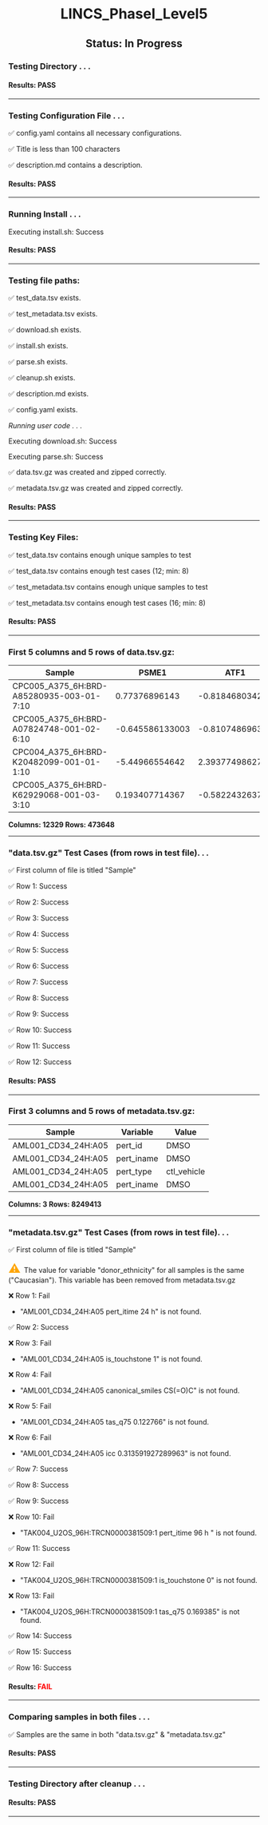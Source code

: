 <h1><center>LINCS_PhaseI_Level5</center></h1>
<h2><center> Status: In Progress </center></h2>


### Testing Directory . . .

#### Results: PASS
---
### Testing Configuration File . . .

&#9989;	config.yaml contains all necessary configurations.

&#9989;	Title is less than 100 characters

&#9989;	description.md contains a description.

#### Results: PASS
---
### Running Install . . .

Executing install.sh: Success

#### Results: PASS
---

### Testing file paths:

&#9989;	test_data.tsv exists.

&#9989;	test_metadata.tsv exists.

&#9989;	download.sh exists.

&#9989;	install.sh exists.

&#9989;	parse.sh exists.

&#9989;	cleanup.sh exists.

&#9989;	description.md exists.

&#9989;	config.yaml exists.

*Running user code . . .*

Executing download.sh: Success

Executing parse.sh: Success

&#9989;	data.tsv.gz was created and zipped correctly.

&#9989;	metadata.tsv.gz was created and zipped correctly.

#### Results: PASS
---
### Testing Key Files:

&#9989;	test_data.tsv contains enough unique samples to test

&#9989;	test_data.tsv contains enough test cases (12; min: 8)

&#9989;	test_metadata.tsv contains enough unique samples to test

&#9989;	test_metadata.tsv contains enough test cases (16; min: 8)

#### Results: PASS
---

### First 5 columns and 5 rows of data.tsv.gz:

|	Sample	|	PSME1	|	ATF1	|	RHEB	|	FOXO3	|
|	---	|	---	|	---	|	---	|	---	|
|	CPC005_A375_6H:BRD-A85280935-003-01-7:10	|	0.77376896143	|	-0.818468034267	|	0.189572289586	|	-0.146030768752	|
|	CPC005_A375_6H:BRD-A07824748-001-02-6:10	|	-0.645586133003	|	-0.810748696327	|	0.459060251713	|	-0.224676460028	|
|	CPC004_A375_6H:BRD-K20482099-001-01-1:10	|	-5.44966554642	|	2.39377498627	|	1.27978992462	|	2.16786789894	|
|	CPC005_A375_6H:BRD-K62929068-001-03-3:10	|	0.193407714367	|	-0.582243263721	|	-0.178976982832	|	-1.18202459812	|

**Columns: 12329 Rows: 473648**

---
### "data.tsv.gz" Test Cases (from rows in test file). . .

&#9989;	First column of file is titled "Sample"

&#9989;	Row 1: Success

&#9989;	Row 2: Success

&#9989;	Row 3: Success

&#9989;	Row 4: Success

&#9989;	Row 5: Success

&#9989;	Row 6: Success

&#9989;	Row 7: Success

&#9989;	Row 8: Success

&#9989;	Row 9: Success

&#9989;	Row 10: Success

&#9989;	Row 11: Success

&#9989;	Row 12: Success

#### Results: PASS
---
### First 3 columns and 5 rows of metadata.tsv.gz:

|	Sample	|	Variable	|	Value	|
|	---	|	---	|	---	|
|	AML001_CD34_24H:A05	|	pert_id	|	DMSO	|
|	AML001_CD34_24H:A05	|	pert_iname	|	DMSO	|
|	AML001_CD34_24H:A05	|	pert_type	|	ctl_vehicle	|
|	AML001_CD34_24H:A05	|	pert_iname	|	DMSO	|

**Columns: 3 Rows: 8249413**

---
### "metadata.tsv.gz" Test Cases (from rows in test file). . .

&#9989;	First column of file is titled "Sample"

<p><font color="orange" size="+2">&#9888;	</font>The value for variable "donor_ethnicity" for all samples is the same ("Caucasian"). This variable has been removed from metadata.tsv.gz</p>

&#10060;	Row 1: Fail
- "AML001_CD34_24H:A05	pert_itime	24 h" is not found.

&#9989;	Row 2: Success

&#10060;	Row 3: Fail
- "AML001_CD34_24H:A05	is_touchstone	1" is not found.

&#10060;	Row 4: Fail
- "AML001_CD34_24H:A05	canonical_smiles	CS(=O)C" is not found.

&#10060;	Row 5: Fail
- "AML001_CD34_24H:A05	tas_q75	0.122766" is not found.

&#10060;	Row 6: Fail
- "AML001_CD34_24H:A05	icc	0.313591927289963" is not found.

&#9989;	Row 7: Success

&#9989;	Row 8: Success

&#9989;	Row 9: Success

&#10060;	Row 10: Fail
- "TAK004_U2OS_96H:TRCN0000381509:1	pert_itime	96 h " is not found.

&#9989;	Row 11: Success

&#10060;	Row 12: Fail
- "TAK004_U2OS_96H:TRCN0000381509:1	is_touchstone	0" is not found.

&#10060;	Row 13: Fail
- "TAK004_U2OS_96H:TRCN0000381509:1	tas_q75	0.169385" is not found.

&#9989;	Row 14: Success

&#9989;	Row 15: Success

&#9989;	Row 16: Success

#### Results: **<font color="red">FAIL</font>**
---
### Comparing samples in both files . . .

&#9989;	Samples are the same in both "data.tsv.gz" & "metadata.tsv.gz"

#### Results: PASS

---
### Testing Directory after cleanup . . .

#### Results: PASS
---
